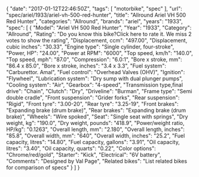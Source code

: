 {
    "date": "2017-01-12T22:46:50Z",
    "tags": [
        "motorbike",
        "spec"
    ],
    "url": "spec\/ariel\/1933\/ariel-vh-500-red-hunter",
    "title": "Allround Ariel VH 500 Red Hunter",
    "categories": "Allround",
    "brands": "ariel",
    "years": "1933",
    "spec": [
        {
            "Model": "Ariel VH 500 Red Hunter",
            "Year": "1933",
            "Category": "Allround",
            "Rating": "Do you know this bike?Click here to rate it. We miss 2 votes to show the rating",
            "Displacement, ccm": "497.00",
            "Displacement, cubic inches": "30.33",
            "Engine type": "Single cylinder, four-stroke",
            "Power, HP": "24.00",
            "Power at RPM": "6000",
            "Top speed, km\/h": "140.0",
            "Top speed, mph": "87.0",
            "Compression": "6.0:1",
            "Bore x stroke, mm": "86.4 x 85.0",
            "Bore x stroke, inches": "3.4 x 3.3",
            "Fuel system": "Carburettor. Amal",
            "Fuel control": "Overhead Valves (OHV)",
            "Ignition": "Flywheel",
            "Lubrication system": "Dry sump with dual plunger pumps",
            "Cooling system": "Air",
            "Gearbox": "4-speed",
            "Transmission type,final drive": "Chain",
            "Clutch": "Dry",
            "Driveline": "Burman",
            "Frame type": "Semi double cradle",
            "Front suspension": "Grider forks",
            "Rear suspension": "Rigid",
            "Front tyre": "3.00-20",
            "Rear tyre": "3.25-19",
            "Front brakes": "Expanding brake (drum brake)",
            "Rear brakes": "Expanding brake (drum brake)",
            "Wheels": "Wire spoked",
            "Seat": "Single seat with springs",
            "Dry weight, kg": "190.0",
            "Dry weight, pounds": "418.9",
            "Power\/weight ratio, HP\/kg": "0.1263",
            "Overall length, mm": "2.180",
            "Overall length, inches": "85.8",
            "Overall width, mm": "640",
            "Overall width, inches": "25.2",
            "Fuel capacity, litres": "14.80",
            "Fuel capacity, gallons": "3.91",
            "Oil capacity, litres": "3.40",
            "Oil capacity, quarts": "0.22",
            "Color options": "Chrome\/red\/gold",
            "Starter": "Kick",
            "Electrical": "6V battery",
            "Comments": "Designed by Val Page",
            "Related bikes": "List related bikes for comparison of specs"
        }
    ]
}